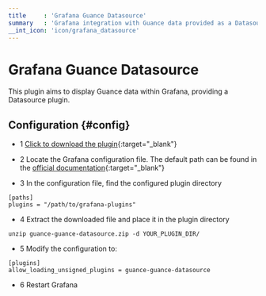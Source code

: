 ```yaml
---
title     : 'Grafana Guance Datasource'
summary   : 'Grafana integration with Guance data provided as a Datasource plugin'
__int_icon: 'icon/grafana_datasource'
---
```


<!-- markdownlint-disable MD025 -->
# Grafana Guance Datasource
<!-- markdownlint-enable -->

This plugin aims to display Guance data within Grafana, providing a Datasource plugin.

## Configuration {#config}

- 1 [Click to download the plugin](https://static.guance.com/grafana-plugins/guance-guance-datasource.zip){:target="_blank"}

- 2 Locate the Grafana configuration file. The default path can be found in the [official documentation](https://grafana.com/docs/grafana/latest/setup-grafana/configure-grafana/#configuration-file-location){:target="_blank"}

- 3 In the configuration file, find the configured plugin directory

```shell
[paths]
plugins = "/path/to/grafana-plugins"
```

- 4 Extract the downloaded file and place it in the plugin directory

```shell
unzip guance-guance-datasource.zip -d YOUR_PLUGIN_DIR/
```

- 5 Modify the configuration to:

```shell
[plugins]
allow_loading_unsigned_plugins = guance-guance-datasource
```

- 6 Restart Grafana